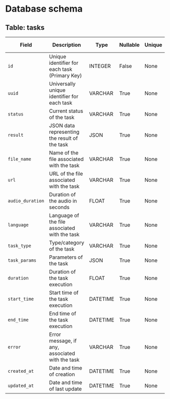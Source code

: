 # Database schema 

## Table: tasks

| Field | Description | Type | Nullable |  Unique | Primary Key |
| --- | --- | --- | --- | --- | --- |
| `id` | Unique identifier for each task (Primary Key) | INTEGER | False | None | True |
| `uuid` | Universally unique identifier for each task | VARCHAR | True | None | False |
| `status` | Current status of the task | VARCHAR | True | None | False |
| `result` | JSON data representing the result of the task | JSON | True | None | False |
| `file_name` | Name of the file associated with the task | VARCHAR | True | None | False |
| `url` | URL of the file associated with the task | VARCHAR | True | None | False |
| `audio_duration` | Duration of the audio in seconds | FLOAT | True | None | False |
| `language` | Language of the file associated with the task | VARCHAR | True | None | False |
| `task_type` | Type/category of the task | VARCHAR | True | None | False |
| `task_params` | Parameters of the task | JSON | True | None | False |
| `duration` | Duration of the task execution | FLOAT | True | None | False |
| `start_time` | Start time of the task execution | DATETIME | True | None | False |
| `end_time` | End time of the task execution | DATETIME | True | None | False |
| `error` | Error message, if any, associated with the task | VARCHAR | True | None | False |
| `created_at` | Date and time of creation | DATETIME | True | None | False |
| `updated_at` | Date and time of last update | DATETIME | True | None | False |
